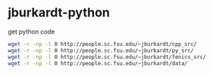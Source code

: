 # jburkardt-python

get python code

```bash
wget -r -np -l 0 http://people.sc.fsu.edu/~jburkardt/cpp_src/
wget -r -np -l 0 http://people.sc.fsu.edu/~jburkardt/py_src/
wget -r -np -l 0 http://people.sc.fsu.edu/~jburkardt/fenics_src/
wget -r -np -l 0 http://people.sc.fsu.edu/~jburkardt/data/
```
